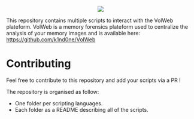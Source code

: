 <p align="center">
  <img src="https://github.com/forensicxlab/VolWebScripts/assets/100540050/b388ecaf-18e0-4620-b52a-9bafa9171ece" />
</p>


This repository contains multiple scripts to interact with the VolWeb plateform. VolWeb is a memory forensics plateform used to centralize the analysis of your memory images and is available here: https://github.com/k1nd0ne/VolWeb

# Contributing

Feel free to contribute to this repository and add your scripts via a PR !

The repository is organised as follow: 
- One folder per scripting languages.
- Each folder as a README describing all of the scripts.
